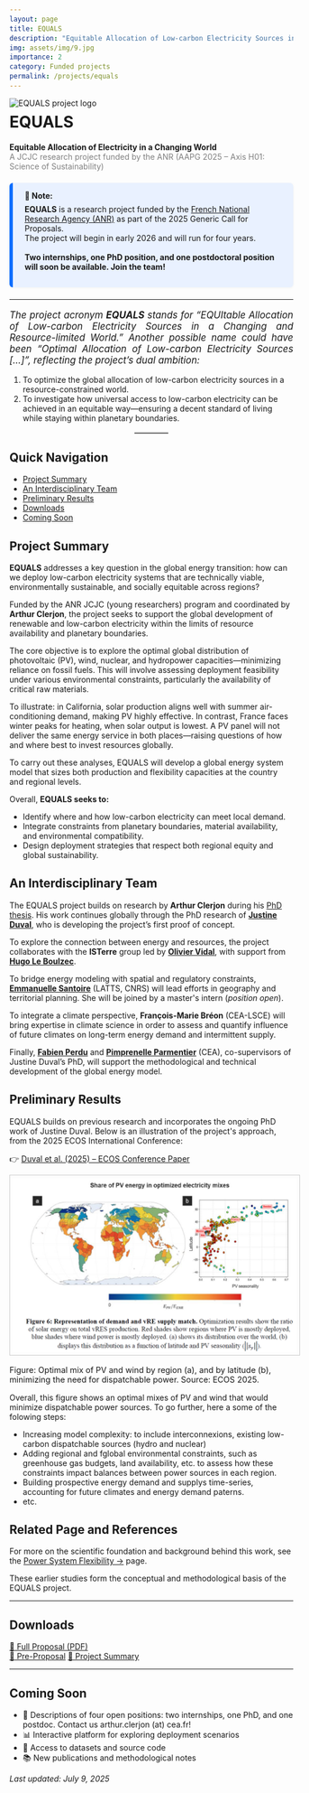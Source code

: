 ```yaml
---
layout: page
title: EQUALS
description: "Equitable Allocation of Low-carbon Electricity Sources in a Changing and Resource-limited World"
img: assets/img/9.jpg
importance: 2
category: Funded projects
permalink: /projects/equals
---
```



<img src="{{ site.baseurl }}/assets/img/EQUALS_logo.jpg" alt="EQUALS project logo" style="width: 300px; float: left; margin-right: 20px;" />

# EQUALS  
**Equitable Allocation of Electricity in a Changing World**  
<span style="color:gray;">A JCJC research project funded by the ANR (AAPG 2025 – Axis H01: Science of Sustainability)</span>



<div style="border-left: 6px solid #0d6efd; background-color: #e9f1ff; padding: 1em 1.5em; margin: 1.5em 0; border-radius: 6px; box-shadow: 0 1px 4px rgba(0,0,0,0.05);">
  <strong>🔔 Note:</strong><br>
  <p style="margin-top: 0.5em;">
    <strong>EQUALS</strong> is a research project funded by the 
    <a href="https://anr.fr/en/call-for-proposals-details/call/generic-call-for-proposals-aapg-2025/" target="_blank" rel="noopener">French National Research Agency (ANR)</a> as part of the 2025 Generic Call for Proposals.<br>
    The project will begin in early 2026 and will run for four years.
    <br><br>
    <strong>Two internships, one PhD position, and one postdoctoral position will soon be available. Join the team!</strong>
  </p>
</div>


---

<p style="font-style: italic; font-size: 1.05rem; text-align: justify;">
  The project acronym <strong>EQUALS</strong> stands for 
 <em>“EQUItable Allocation of Low-carbon Electricity Sources in a Changing and Resource-limited World.”</em> Another possible name could have been <em>“Optimal Allocation of Low-carbon Electricity Sources […]”</em>, 
  reflecting the project’s dual ambition:
</p>

<ol>
  <li>
    To optimize the global allocation of low-carbon electricity sources in a resource-constrained world.
  </li>
  <li>
    To investigate how universal access to low-carbon electricity can be achieved in an equitable way—ensuring a decent standard of living while staying within planetary boundaries.
  </li>
</ol>

<hr style="width: 60px; border: none; border-top: 2px solid #ccc; margin: 1rem auto;">


## Quick Navigation

- [Project Summary](#project-summary)
- [An Interdisciplinary Team](#an-interdisciplinary-team)
- [Preliminary Results](#preliminary-results)
- [Downloads](#downloads)
- [Coming Soon](#coming-soon)

## Project Summary

**EQUALS** addresses a key question in the global energy transition: how can we deploy low-carbon electricity systems that are technically viable, environmentally sustainable, and socially equitable across regions?

Funded by the ANR JCJC (young researchers) program and coordinated by **Arthur Clerjon**, the project seeks to support the global development of renewable and low-carbon electricity within the limits of resource availability and planetary boundaries.

The core objective is to explore the optimal global distribution of photovoltaic (PV), wind, nuclear, and hydropower capacities—minimizing reliance on fossil fuels. This will involve assessing deployment feasibility under various environmental constraints, particularly the availability of critical raw materials.

To illustrate: in California, solar production aligns well with summer air-conditioning demand, making PV highly effective. In contrast, France faces winter peaks for heating, when solar output is lowest. A PV panel will not deliver the same energy service in both places—raising questions of how and where best to invest resources globally.

To carry out these analyses, EQUALS will develop a global energy system model that sizes both production and flexibility capacities at the country and regional levels.

Overall, **EQUALS seeks to:**

- Identify where and how low-carbon electricity can meet local demand.
- Integrate constraints from planetary boundaries, material availability, and environmental compatibility.
- Design deployment strategies that respect both regional equity and global sustainability.

## An Interdisciplinary Team

The EQUALS project builds on research by **Arthur Clerjon** during his [PhD thesis](https://hal.science/tel-03230033/). His work continues globally through the PhD research of **[Justine Duval](https://theses.fr/s399297)**, who is developing the project’s first proof of concept.

To explore the connection between energy and resources, the project collaborates with the **ISTerre** group led by [**Olivier Vidal**](https://www.isterre.fr/annuaire/pages-web-du-personnel/olivier-vidal/), with support from [**Hugo Le Boulzec**](https://www.researchgate.net/profile/Hugo-Le-Boulzec-2).

To bridge energy modeling with spatial and regulatory constraints, [**Emmanuelle Santoire**](https://latts.fr/membres/santoireemmanuelle/) (LATTS, CNRS) will lead efforts in geography and territorial planning. She will be joined by a master's intern (_position open_).

To integrate a climate perspective, **François-Marie Bréon** (CEA-LSCE) will bring expertise in climate science in order to assess and quantify influence of future climates on long-term energy demand and intermittent supply.

Finally, [**Fabien Perdu**](https://www.linkedin.com/in/fabien-perdu-7325a41a5/) and [**Pimprenelle Parmentier**](https://www.linkedin.com/in/pimprenelle-parmentier-6b0373131/) (CEA), co-supervisors of Justine Duval’s PhD, will support the methodological and technical development of the global energy model.

## Preliminary Results

EQUALS builds on previous research and incorporates the ongoing PhD work of Justine Duval. Below is an illustration of the project's approach, from the 2025 ECOS International Conference:

👉 [Duval et al. (2025) – ECOS Conference Paper](https://cea.hal.science/cea-05141769)

<a href="/assets/img/EQUALS/PV_distribution_ECOS.png" target="_blank">
  <img src="/assets/img/EQUALS/PV_distribution_ECOS.png" alt="Optimal PV/Wind allocation" style="max-width:100%; border: 1px solid #ccc; padding: 5px;">
</a>
<p style="font-size: 0.9rem;">Figure: Optimal mix of PV and wind by region (a), and by latitude (b), minimizing the need for dispatchable power. Source: ECOS 2025.</p>

Overall, this figure shows an optimal mixes of PV and wind that would minimize dispatchable power sources. To go further, here a some of the folowing steps:

- Increasing model complexity: to include interconnexions, existing low-carbon dispatchable sources (hydro and nuclear)
- Adding regional and fglobal environmental  constraints, such as greenhouse gas budgets, land availability, etc. to assess how these constraints impact balances between power sources in each region.
- Building prospective energy demand and supplys time-series, accounting for future climates and energy demand paterns.
- etc.

## Related Page and References

For more on the scientific foundation and background behind this work, see the [Power System Flexibility →](/power-system-flexibility) page.

These earlier studies form the conceptual and methodological basis of the EQUALS project.

---

## Downloads

<p>
  <a class="btn btn-primary" href="https://nuage.gresille.org/index.php/s/9TonKDSQCjWzkZr">📄 Full Proposal (PDF)</a><br>
  <a class="btn btn-outline-secondary" href="https://nuage.gresille.org/index.php/s/cLf7toepGt8nm3g">📃 Pre-Proposal</a>
  <a class="btn btn-outline-primary" href="https://nuage.gresille.org/index.php/s/sioYgnqM3AHDQyD">📝 Project Summary</a><br>
</p>

---

## Coming Soon

<ul>
  <li>📢 Descriptions of four open positions: two internships, one PhD, and one postdoc. Contact us arthur.clerjon (at) cea.fr!</li>
  <li>📊 Interactive platform for exploring deployment scenarios</li>
  <li>📁 Access to datasets and source code</li>
  <li>📚 New publications and methodological notes</li>
</ul>

*Last updated: July 9, 2025*

